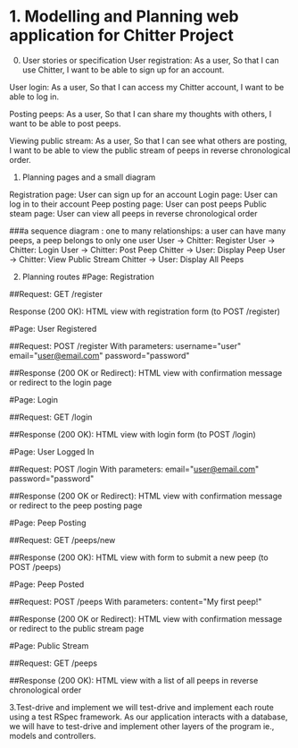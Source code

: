 # 1. Modelling and Planning web application for Chitter Project

0. User stories or specification
User registration:
As a user,
So that I can use Chitter,
I want to be able to sign up for an account.

User login:
As a user,
So that I can access my Chitter account,
I want to be able to log in.

Posting peeps:
As a user,
So that I can share my thoughts with others,
I want to be able to post peeps.

Viewing public stream:
As a user,
So that I can see what others are posting,
I want to be able to view the public stream of peeps in reverse chronological order.

1. Planning pages and a small diagram

Registration page: User can sign up for an account
Login page: User can log in to their account
Peep posting page: User can post peeps
Public steam page: User can view all peeps in reverse chronological order

###a sequence diagram
: one to many relationships: a user can have many peeps, a peep belongs to only one user
User -> Chitter: Register
User -> Chitter: Login
User -> Chitter: Post Peep
Chitter -> User: Display Peep
User -> Chitter: View Public Stream
Chitter -> User: Display All Peeps

2. Planning routes
#Page: Registration

##Request:
GET /register

 Response (200 OK):
HTML view with registration form (to POST /register)

#Page: User Registered

##Request:
POST /register
With parameters:
  username="user"
  email="user@email.com"
  password="password"

##Response (200 OK or Redirect):
HTML view with confirmation message or redirect to the login page

#Page: Login

##Request:
GET /login

##Response (200 OK):
HTML view with login form (to POST /login)

#Page: User Logged In

##Request:
POST /login
With parameters:
  email="user@email.com"
  password="password"

##Response (200 OK or Redirect):
HTML view with confirmation message or redirect to the peep posting page

#Page: Peep Posting

##Request:
GET /peeps/new

##Response (200 OK):
HTML view with form to submit a new peep (to POST /peeps)

#Page: Peep Posted

##Request:
POST /peeps
With parameters:
  content="My first peep!"

##Response (200 OK or Redirect):
HTML view with confirmation message or redirect to the public stream page

#Page: Public Stream

##Request:
GET /peeps

##Response (200 OK):
HTML view with a list of all peeps in reverse chronological order

3.Test-drive and implement
we will test-drive and implement each route using a test RSpec framework. As our application interacts with a database, we will have to test-drive and implement other layers of the program ie., models and controllers.
